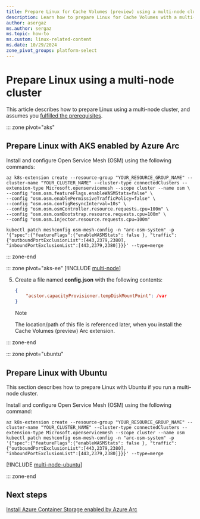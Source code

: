 ```yaml
---
title: Prepare Linux for Cache Volumes (preview) using a multi-node cluster
description: Learn how to prepare Linux for Cache Volumes with a multi-node cluster using AKS enabled by Azure Arc, Edge Essentials, or Ubuntu.
author: asergaz
ms.author: sergaz
ms.topic: how-to
ms.custom: linux-related-content
ms.date: 10/29/2024
zone_pivot_groups: platform-select
---
```


# Prepare Linux using a multi-node cluster

This article describes how to prepare Linux using a multi-node cluster, and assumes you [fulfilled the prerequisites](prepare-linux.md#prerequisites).

::: zone pivot="aks"
## Prepare Linux with AKS enabled by Azure Arc

Install and configure Open Service Mesh (OSM) using the following commands:

```azurecli
az k8s-extension create --resource-group "YOUR_RESOURCE_GROUP_NAME" --cluster-name "YOUR_CLUSTER_NAME" --cluster-type connectedClusters --extension-type Microsoft.openservicemesh --scope cluster --name osm \
--config "osm.osm.featureFlags.enableWASMStats=false" \
--config "osm.osm.enablePermissiveTrafficPolicy=false" \
--config "osm.osm.configResyncInterval=10s" \
--config "osm.osm.osmController.resource.requests.cpu=100m" \
--config "osm.osm.osmBootstrap.resource.requests.cpu=100m" \
--config "osm.osm.injector.resource.requests.cpu=100m"

kubectl patch meshconfig osm-mesh-config -n "arc-osm-system" -p '{"spec":{"featureFlags":{"enableWASMStats": false }, "traffic":{"outboundPortExclusionList":[443,2379,2380], "inboundPortExclusionList":[443,2379,2380]}}}' --type=merge
```

::: zone-end

::: zone pivot="aks-ee"
[!INCLUDE [multi-node](includes/multi-node-edge-essentials.md)]

5. Create a file named **config.json** with the following contents:

   ```json
   {
       "acstor.capacityProvisioner.tempDiskMountPoint": /var
   }
   ```

   > [!NOTE]
   > The location/path of this file is referenced later, when you install the Cache Volumes (preview) Arc extension.

::: zone-end

::: zone pivot="ubuntu"
## Prepare Linux with Ubuntu

This section describes how to prepare Linux with Ubuntu if you run a multi-node cluster.

Install and configure Open Service Mesh (OSM) using the following command:

```azurecli
az k8s-extension create --resource-group "YOUR_RESOURCE_GROUP_NAME" --cluster-name "YOUR_CLUSTER_NAME" --cluster-type connectedClusters --extension-type Microsoft.openservicemesh --scope cluster --name osm
kubectl patch meshconfig osm-mesh-config -n "arc-osm-system" -p '{"spec":{"featureFlags":{"enableWASMStats": false }, "traffic":{"outboundPortExclusionList":[443,2379,2380], "inboundPortExclusionList":[443,2379,2380]}}}' --type=merge
```

[!INCLUDE [multi-node-ubuntu](includes/multi-node-ubuntu.md)]

::: zone-end

## Next steps

[Install Azure Container Storage enabled by Azure Arc](install-cache-volumes.md)

